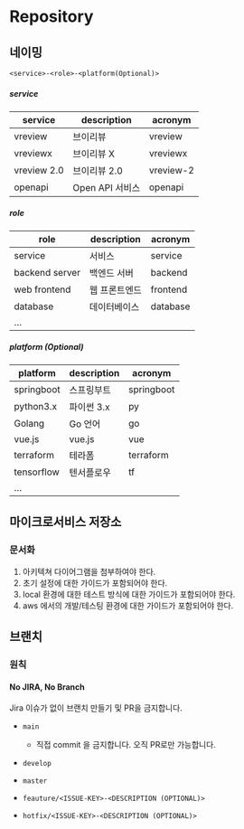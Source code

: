 # Repository

## 네이밍

```
<service>-<role>-<platform(Optional)>
```

##### service

| service | description | acronym |
| --- | --- | --- |
| vreview | 브이리뷰 | vreview |
| vreviewx | 브이리뷰 X | vreviewx |
| vreview 2.0 | 브이리뷰 2.0 | vreview-2 |
| openapi | Open API 서비스 | openapi |



##### role

| role | description | acronym |
| --- | --- | --- |
| service | 서비스 | service |
| backend server | 백엔드 서버 | backend |
| web frontend | 웹 프론트엔드 | frontend |
| database | 데이터베이스 | database |
| … |  |  |



##### platform (Optional)

| platform | description | acronym |
| --- | --- | --- |
| springboot | 스프링부트 | springboot |
| python3.x | 파이썬 3.x | py |
| Golang | Go 언어 | go |
| vue.js | vue.js | vue |
| terraform | 테라폼 | terraform |
| tensorflow | 텐서플로우 | tf |
| … |  |  |


## 마이크로서비스 저장소
### 문서화
1. 아키텍쳐 다이어그램을 첨부하여야 한다.
1. 초기 설정에 대한 가이드가 포함되어야 한다.
1. local 환경에 대한 테스트 방식에 대한 가이드가 포함되어야 한다.
1. aws 에서의 개발/테스팅 환경에 대한 가이드가 포함되어야 한다.

## 브랜치
### 원칙
####  No JIRA, No Branch
Jira 이슈가 없이 브랜치 만들기 및 PR을 금지합니다.


- `main`
    - 직접 commit 을 금지합니다. 오직 PR로만 가능합니다.

- `develop`


- `master`

- `feauture/<ISSUE-KEY>-<DESCRIPTION (OPTIONAL)>`

- `hotfix/<ISSUE-KEY>-<DESCRIPTION (OPTIONAL)>`


